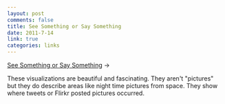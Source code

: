 ```yaml
--- 
layout: post
comments: false
title: See Something or Say Something
date: 2011-7-14
link: true
categories: links
---
```

<a title="See Something or Say Something" href="http://www.flickr.com/photos/walkingsf/sets/72157627140310742/with/5925800077/">See Something or Say Something</a> &rarr;
<br />

These visualizations are beautiful and fascinating. They aren't "pictures" but they do describe areas like night time pictures from space. They show where tweets or Flirkr posted pictures occurred.
